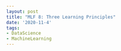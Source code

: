 ```yaml
---
layout: post
title: "MLF 8: Three Learning Principles"
date: '2020-11-4'
tags:
- DataScience
- MachineLearning
---
```

